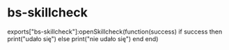 # bs-skillcheck

exports["bs-skillcheck"]:openSkillcheck(function(success)
    if success then
        print("udało się")
    else
        print("nie udało się")
    end
end)

